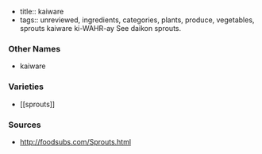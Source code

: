 - title:: kaiware
- tags:: unreviewed, ingredients, categories, plants, produce, vegetables, sprouts
kaiware ki-WAHR-ay See daikon sprouts.

### Other Names

* kaiware

### Varieties

* [[sprouts]]

### Sources
* http://foodsubs.com/Sprouts.html
